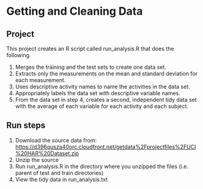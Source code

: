 # Getting and Cleaning Data

## Project
This project creates an R script called run_analysis.R that does the following. 
1. Merges the training and the test sets to create one data set.
2. Extracts only the measurements on the mean and standard deviation for each measurement.
3. Uses descriptive activity names to name the activities in the data set.
4. Appropriately labels the data set with descriptive variable names.
5. From the data set in step 4, creates a second, independent tidy data set with the average of each variable for each activity and each subject.

## Run steps
1. Download the source data from: https://d396qusza40orc.cloudfront.net/getdata%2Fprojectfiles%2FUCI%20HAR%20Dataset.zip 
2. Unzip the source
3. Run run_analysis.R in the directory where you unzipped the files (i.e. parent of test and train directories)
4. View the tidy data in run_analysis.txt
